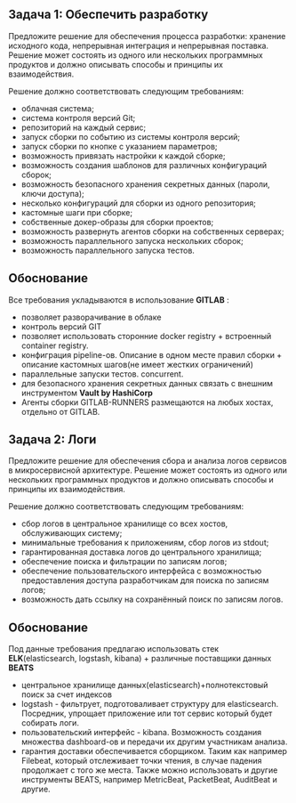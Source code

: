 ## Задача 1: Обеспечить разработку

Предложите решение для обеспечения процесса разработки: хранение исходного кода, непрерывная интеграция и непрерывная поставка. 
Решение может состоять из одного или нескольких программных продуктов и должно описывать способы и принципы их взаимодействия.

Решение должно соответствовать следующим требованиям:
- облачная система;
- система контроля версий Git;
- репозиторий на каждый сервис;
- запуск сборки по событию из системы контроля версий;
- запуск сборки по кнопке с указанием параметров;
- возможность привязать настройки к каждой сборке;
- возможность создания шаблонов для различных конфигураций сборок;
- возможность безопасного хранения секретных данных (пароли, ключи доступа);
- несколько конфигураций для сборки из одного репозитория;
- кастомные шаги при сборке;
- собственные докер-образы для сборки проектов;
- возможность развернуть агентов сборки на собственных серверах;
- возможность параллельного запуска нескольких сборок;
- возможность параллельного запуска тестов.

## Обоснование
 Все требования укладываются в использование  <b>GITLAB</b> :
 - позволяет разворачивание в облаке
 - контроль версий GIT
 - позволяет использовать сторонние docker registry + встроенный container registry.
 - конфиграция pipeline-ов. Описание в одном месте правил сборки + описание кастомных шагов(не имеет жестких ограничений)
 - параллельные запуски тестов. concurrent.
 - для безопасного хранения секретных данных связать с внешним инструментом <b>Vault by HashiCorp</b>
 - Агенты сборки  GITLAB-RUNNERS размещаются на любых  хостах, отдельно от GITLAB.

## Задача 2: Логи

 Предложите решение для обеспечения сбора и анализа логов сервисов в микросервисной архитектуре.
Решение может состоять из одного или нескольких программных продуктов и должно описывать способы и принципы их взаимодействия.

Решение должно соответствовать следующим требованиям:
- сбор логов в центральное хранилище со всех хостов, обслуживающих систему;
- минимальные требования к приложениям, сбор логов из stdout;
- гарантированная доставка логов до центрального хранилища;
- обеспечение поиска и фильтрации по записям логов;
- обеспечение пользовательского интерфейса с возможностью предоставления доступа разработчикам для поиска по записям логов;
- возможность дать ссылку на сохранённый поиск по записям логов.

## Обоснование
Под данные требования предлагаю использовать стек <b>ELK</b>(elasticsearch, logstash, kibana) + различные поставщики данных <b>BEATS</b>
 - центральное хранилище данных(elasticsearch)+полнотекстовый поиск за счет индексов
 - logstash - фильтрует, подготоваливает структуру для elasticsearch. Посредник, упрощает приложение или тот сервис который будет собирать логи.
 - пользовательский интерфейс - kibana. Возможность создания множества dashboard-ов и передачи их другим участникам анализа.
 - гарантия доставки обеспечивается сборщиком. Таким как например Filebeat, который отслеживает точки чтения, в случае падения продолжает с того же места.
   Также можно использовать и другие инструменты BEATS, например MetricBeat, PacketBeat, AuditBeat и другие.
